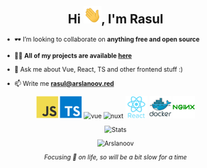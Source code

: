 <h1 align="center">Hi <img src="https://raw.githubusercontent.com/ABSphreak/ABSphreak/master/gifs/Hi.gif" width="40px" />, I'm Rasul</h1>

- 🕶 I’m looking to collaborate on **anything free and open source**

- 👨‍💻 **All of my projects are available [here](https://github.com/Arslanoov/awesome)**

- 💬 Ask me about Vue, React, TS and other frontend stuff :)

- 📫 Write me **rasul@arslanoov.red**

<p align="center">
  <img src="https://raw.githubusercontent.com/devicons/devicon/master/icons/javascript/javascript-original.svg" alt="javascript" width="50" height="50"/>
  <img src="https://raw.githubusercontent.com/devicons/devicon/master/icons/typescript/typescript-original.svg" alt="typescript" width="50" height="50"/>
  <img src="https://upload.wikimedia.org/wikipedia/commons/9/95/Vue.js_Logo_2.svg" alt="vue" width="50" height="50"/>
  <img src="https://ru.nuxtjs.org/logos/nuxt-icon.png" alt="nuxt" width="50" height="50"/>
  <img src="https://raw.githubusercontent.com/devicons/devicon/master/icons/react/react-original-wordmark.svg" alt="react" width="50" height="50"/>
  <img src="https://raw.githubusercontent.com/devicons/devicon/master/icons/docker/docker-original-wordmark.svg" alt="docker" width="50" height="50"/>
  <img src="https://raw.githubusercontent.com/devicons/devicon/master/icons/nginx/nginx-original.svg" alt="nginx" width="50" height="50"/>
</p>

<p align="center">
  <img src="https://github-readme-streak-stats.herokuapp.com/?user=Arslanoov&theme=slateorange&background=FFFFFF&dates=000000&hide_border=true&currStreakNum=black" alt="Stats" />
</p>

<p align="center">
    <img src="https://github-readme-stats.vercel.app/api?username=Arslanoov&include_all_commits=true&count_private=true&show_icons=true&line_height=20&theme=great-gatsby&bg_color=white&text_color=black&hide_border=true" alt="Arslanoov" />
</p>

<p align="center">
  <em>Focusing 🎯 on life, so will be a bit slow for a time</em>
</p>
